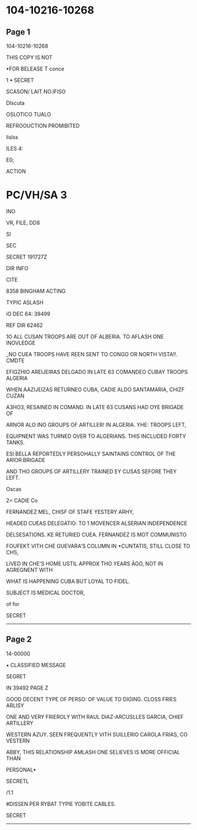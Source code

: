 # 104-10216-10268

## Page 1

104-10216-10268

THIS COPY IS NOT

•FOR BELEASE T conce

1 • SECRET

SCASON/ LAIT NO.IFISO

DIscuta

OSLOTICO TUALO

REFROOUCTION PROMIBITED

Iislss

ILES 4:

E0;

ACTION

# PC/VH/SA 3

INO

VR, FILE, DD8

SI

SEC

SECRET 191727Z

DIR INFO

CITE

8358 BINGHAM ACTING

TYPIC ASLASH

iO DEC 64: 39499

REF DIR 62462

1O ALL CUSAN TROOPS ARE OUT OF ALBERIA. TO AFLASH ONE INOVLEDGE

_NO CUEA TROOPS HAVE REEN SENT TO CONGO OR NORTH VISTA!!. CMDTE

EFIGZHIO AREIJEIRAS DELGADO IN LATE 63 COMANDEO CUBAY TROOPS ALGERIA

WHEN AAZIJEIZAS RETURNEO CUBA, CADIE ALDO SANTAMARIA, CHIZF CUZAN

A3HO3, RESAINED IN COMAND. IN LATE 63 CUSANS HAD OYE BRIGADE OF

ARNOR ALO INO GROUPS OF ARTILLER! IN ALGERIA. YHE: TROOPS LEFT,

EQUIPNENT WAS TURNED OVER TO ALGERIANS. THIS INCLUDED FORTY TANKS.

ESI BELLA REPORTEDLY PERSOHALLY SAINTAINS CONTROL OF THE ARIOR BRIGADE

AND THO GROUPS OF ARTILLERY TRAINED EY CUSAS SEFORE THEY LEFT.

Oscas

2= CADIE Co

FERNANDEZ MEL, CHISF OF STAFE YESTERY ARHY,

HEADED CUEAS DELEGATIO: TO 1 MOVENCER ALSERIAN INDEPENDENCE

DELSESATIONS. KE RETURIED CUEA. FERNANDEZ IS MOT COMMUNISTO

FOUFEKT VITH CHE GUEVARA'S COLUMN IN *CUNTATIS, STILL CLOSE TO CHS,

LIVED IN CHE'S HOME USTIL APPROX THO YEARS ÄGO, NOT IN AGREGNENT WITH

WHAT IS HAPPENING CUBA BUT LOYAL TO FIDEL.

SUBJECT IS MEDICAL DOCTOR,

of for

SECRET

---

## Page 2

14-00000

• CLASSIFIED MESSAGE

SEGRET

IN 39492 PAGE Z

GOOD DECENT TYPE OF PERSO: OF VALUE TO DIGING. CLOSS FRIES ARLISY

ONE AND VERY FRIEROLY WITH RAUL DIAZ-ARCUSLLES GARCIA, CHIEF ARTILLERY

WESTERN AZUY. SEEN FREQUENTLY VITH SUILLERIO CAROLA FRIAS, CO VESTERN

ABBY, THIS RELATIONSHIP AMLASH ONE SELIEVES IS MORE OFFICIAL THAN

PERSONAL•

SECRETL

/1.1

#DISSEN PER RYBAT TYPIE YOBITE CABLES.

SECRET

---

